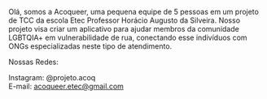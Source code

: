Olá, somos a Acoqueer, uma pequena equipe de 5 pessoas em um projeto de TCC
da escola Etec Professor Horácio Augusto da Silveira.
Nosso projeto visa criar um aplicativo para ajudar membros da comunidade 
LGBTQIA+ em vulnerabilidade de rua, conectando esse indivíduos com ONGs
especializadas neste tipo de atendimento.


Nossas Redes:

Instagram:  @projeto.acoq   
E-mail: acoqueer.etec@gmail.com
